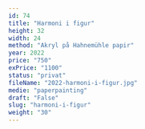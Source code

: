 ```yaml
---
id: 74
title: "Harmoni i figur"
height: 32
width: 24
method: "Akryl på Hahnemühle papir"
year: 2022
price: "750"
exPrice: "1100"
status: "privat"
fileName: "2022-harmoni-i-figur.jpg"
medie: "paperpainting"
draft: "False"
slug: "harmoni-i-figur"
weight: "30"
---
```

